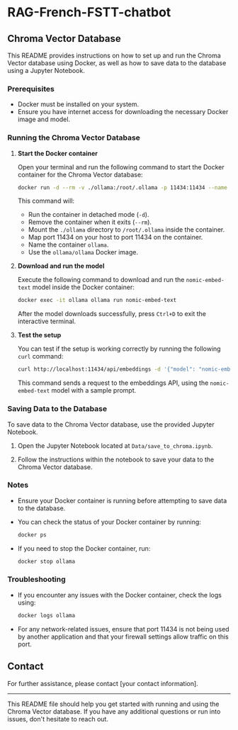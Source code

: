 # RAG-French-FSTT-chatbot
## Chroma Vector Database

This README provides instructions on how to set up and run the Chroma Vector database using Docker, as well as how to save data to the database using a Jupyter Notebook.

### Prerequisites

- Docker must be installed on your system.
- Ensure you have internet access for downloading the necessary Docker image and model.

### Running the Chroma Vector Database

1. **Start the Docker container**

   Open your terminal and run the following command to start the Docker container for the Chroma Vector database:

   ```sh
   docker run -d --rm -v ./ollama:/root/.ollama -p 11434:11434 --name ollama ollama/ollama
   ```

   This command will:
   - Run the container in detached mode (`-d`).
   - Remove the container when it exits (`--rm`).
   - Mount the `./ollama` directory to `/root/.ollama` inside the container.
   - Map port 11434 on your host to port 11434 on the container.
   - Name the container `ollama`.
   - Use the `ollama/ollama` Docker image.

2. **Download and run the model**

   Execute the following command to download and run the `nomic-embed-text` model inside the Docker container:

   ```sh
   docker exec -it ollama ollama run nomic-embed-text
   ```

   After the model downloads successfully, press `Ctrl+D` to exit the interactive terminal.

3. **Test the setup**

   You can test if the setup is working correctly by running the following `curl` command:

   ```sh
   curl http://localhost:11434/api/embeddings -d '{"model": "nomic-embed-text","prompt": "Here is an article about llamas..."}'
   ```

   This command sends a request to the embeddings API, using the `nomic-embed-text` model with a sample prompt.

### Saving Data to the Database

To save data to the Chroma Vector database, use the provided Jupyter Notebook.

1. Open the Jupyter Notebook located at `Data/save_to_chroma.ipynb`.

2. Follow the instructions within the notebook to save your data to the Chroma Vector database.

### Notes

- Ensure your Docker container is running before attempting to save data to the database.
- You can check the status of your Docker container by running:

  ```sh
  docker ps
  ```

- If you need to stop the Docker container, run:

  ```sh
  docker stop ollama
  ```

### Troubleshooting

- If you encounter any issues with the Docker container, check the logs using:

  ```sh
  docker logs ollama
  ```

- For any network-related issues, ensure that port 11434 is not being used by another application and that your firewall settings allow traffic on this port.

## Contact

For further assistance, please contact [your contact information].

---

This README file should help you get started with running and using the Chroma Vector database. If you have any additional questions or run into issues, don't hesitate to reach out.
